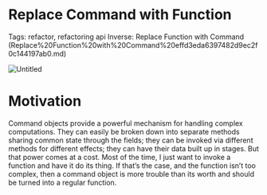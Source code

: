 # Replace Command with Function

Tags: refactor, refactoring api
Inverse: Replace Function with Command (Replace%20Function%20with%20Command%20effd3eda6397482d9ec2f0c144197ab0.md)

![Untitled](Replace%20Command%20with%20Function%207c50ea9c7d234d7abcb75dbce47334fc/Untitled.png)

# Motivation

Command objects provide a powerful mechanism for handling complex computations. They can easily be broken down into separate methods sharing common state through the fields; they can be invoked via different methods for different effects; they can have their data built up in stages. But that power comes at a cost. Most of the time, I just want to invoke a function and have it do its thing. If that’s the case, and the function isn’t too complex, then a command object is more trouble than its worth and should be turned into a regular function.